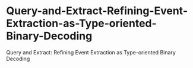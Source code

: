 # Query-and-Extract-Refining-Event-Extraction-as-Type-oriented-Binary-Decoding
Query and Extract: Refining Event Extraction as Type-oriented Binary Decoding
